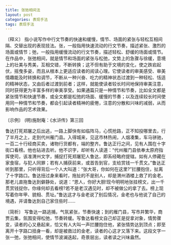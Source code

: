 ```yaml
---
title: 张弛相间法
layout: post
categories: 表现手法
tags: 表现手法
---
```


〔释义〕 指小说写作中行文节奏的快速和缓慢，情节、场面的紧张与轻松互相间隔、交替出现的表现技法。张，一般指用快速流动的行文节奏，描述紧张、激烈的场面或情节；弛，一般指用缓慢流动的行文节奏，描述轻松、舒缓的场面或情节。在作品中，张弛相间，就是情节和场面的紧张与松弛，文势上的急骤与徐缓，意境上的壮美与秀美，互相交错，不断转换；这不但有助于文境的变化，使之跌宕起伏，摇曳多姿，而且从根本上更适应读者的阅读心理。它使读者的审美感受、审美情趣能及时转换和调节，不断从一种兴奋、吃力的精神状态过渡到一种轻松、恬适的精神状态，又由后者过渡到前者；这样，就能使读者较长时间地保持审美注意，同时获得更为丰富多样的审美享受。如果通篇只是一种情节和节奏，比如全文都是紧张情节和快速节奏，或全文都是松弛的场面、缓慢的节奏；以及连续较长时间使用同一种情节和节奏，都会引起读者精神的疲倦，注意的分散和兴味的减弱，从而影响作品的艺术效果。

〔示例〕 (明)施耐庵：《水浒传》第三回

鲁达打死郑屠之后出逃，一路上脚快有如临阵马，心慌抢路，正不知投哪里去，行了半月之上，走到代州雁门县。入得城来，见这市林热闹，人烟凑集，车马骈驰，一百二十行经商买卖，诸物行货都有，端的整齐。鲁达正行之间，见有人围在十字街口看榜。他也钻进去听。他不识字，却听有人读道：“代州雁门县依奉太原府指挥使司，该准渭州文字，捕捉打死郑屠犯人鲁达，即系经略府提辖。如有人停藏在家食宿，与犯人同罪；若有人捕获前来，或首告到官，支给赏钱一千贯文。”鲁达正听到那里，只听得背后一个人大叫道：“张大哥，你如何在这里?”拦腰抱住，扯离了十字路口。鲁达扭过身来看时，拖扯的不是别人，却是渭州酒楼上救了的金老。那老儿直拖鲁达到僻静处，说道：“恩人，你好大胆!现今明明地张挂榜文，出一千贯赏钱捉你，你缘何却去看榜?若不是老汉遇见时，却不被做公的拿了去。榜上现写着你年甲、貌相、贯址。”鲁达这才与金老说了别后情况，金老也与他说了自己的境遇，并请鲁达到自己家住些时……

〔简析〕 写鲁达一路逃捕，气氛紧张，节奏快速；到的雁门县，写市井繁华，商贾云集，氛围变得松弛，节奏转缓。写鲁达看榜文自己却正是捉拿对象，情势骤变，读者的心又悬起来，恰又有人大叫一声拦腰抱住他，紧张情势达到顶点；即至离开十字路口扭身一看，却是被救过的金老，读者的心这才又落下来。这段文字一张一弛，张弛相间，使情节波澜迭起，奇景层出，读者读之兴味盎然。 